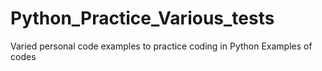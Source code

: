 # Python_Practice_Various_tests
Varied personal  code examples to practice coding in Python
Examples of codes